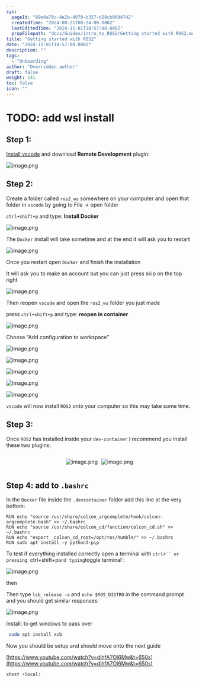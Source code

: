 ```yaml
---
sys:
  pageId: "89e0a78c-4e2b-4070-b327-d28cb0694742"
  createdTime: "2024-08-21T00:24:00.000Z"
  lastEditedTime: "2024-11-01T18:57:00.000Z"
  propFilepath: "docs/Guides/intro_to_ROS2/Getting started with ROS2.md"
title: "Getting started with ROS2"
date: "2024-11-01T18:57:00.000Z"
description: ""
tags:
  - "Onboarding"
author: "Overridden author"
draft: false
weight: 141
toc: false
icon: ""
---
```


# TODO: add wsl install

## Step 1:

[Install vscode](https://code.visualstudio.com/download) and download **Remote Development** plugin:

![image.png](https://prod-files-secure.s3.us-west-2.amazonaws.com/d518164a-d88e-44d1-a4ee-3adb3bd8bce0/efb52993-1881-4a40-b95e-6f020334f022/image.png?X-Amz-Algorithm=AWS4-HMAC-SHA256&X-Amz-Content-Sha256=UNSIGNED-PAYLOAD&X-Amz-Credential=ASIAZI2LB466W73IQH3M%2F20250309%2Fus-west-2%2Fs3%2Faws4_request&X-Amz-Date=20250309T100214Z&X-Amz-Expires=3600&X-Amz-Security-Token=IQoJb3JpZ2luX2VjECcaCXVzLXdlc3QtMiJHMEUCIBjx75D3QaLH%2Fu8in%2BRhdTRrIrhiGR51QwzwWJqXrpjlAiEAymRWlUuNCekY9MxWRhreF8d%2FLFsiGOR9eGM0h9Zp%2FVoq%2FwMIcBAAGgw2Mzc0MjMxODM4MDUiDLxL0PAjp3gJE6iZMyrcA4byXRTkYbxmAEvScOWnmcdqMMBOilv%2FBMGF0dL5z4j6dyRlFYhOYEsKiHdpXjad3HK9xVGVbuhMlwD2V9dezpBVB4%2BKR82oOBKwCq%2Fqsl127rsSaDlW%2BHAlGt0HF52NKKmLO3XofYwdcsNEeTc5zMu82HCjzYgcKoWCteMgAWdpgq%2BuDqWI81OgrLGtTx46W91dv7tOZ6BXZJgAgt%2FYvFXAzT2JD9loYEjpV4eqSbY9CmhFe2ePN4TZ3xBBpniEMC1Qqf0Rk0MtAErlkmG0dnAYKcwXuMMm8N5RdubcoN9dgHIXCjMwXfiR1rg9689P4bCj8iu%2BcRn9SJlZFSPozdoHYrFZzCCQATH0V%2FRiSaG%2Fq3ufj1V0rzv%2B8Hvq4w24deBfGNpGd5FkMDvk6WjRbKG7koivtSFXQStsc6SUJJAJXojFn09%2F%2Bz4VmKe31W5BIF24c%2BmF3sfpibpBbDvElStbc5xHREu9rAcNabUyaigHyA%2B8akrLRYCtBTZtz8aXBgBCiEEwOBQ6Xi3EML9emkV%2F8aKVD%2BRzznDmn7Kchmey9CJ1I5w3SkPu51xdLhfNtXxtq104NECQe5rnvZm2eVA51LwKYLSGGX37BIzgnbHi%2FLxevCIUP022UoCEMLXrtL4GOqUBXs0w4NKGPo7vorvDGhBKvysXMv0X309zhiZaWXgmQpPtPEjAxQxm0ZfiYwEWz5%2Bc9ZNI2k%2BYTPEk0rtWxfk5ONwpgLDhDMaWjt0MDpj%2Fn79acqGQcnAD87FbX5TZmdZKIRQqFDgh3o0%2FqiJwlcbkelNweQG76p4Ild1c6wU9hw5WHxjil2M9az1EVCuVJ0fCjab6CS9PZliX2D1kSQp%2FqSASGDWo&X-Amz-Signature=29ec9fa3aa6283b62625376e4127f9559ee5ae27b54e11ea2bd359cb703b4cdc&X-Amz-SignedHeaders=host&x-id=GetObject)

## Step 2:

Create a folder called `ros2_ws` somewhere on your computer and open that folder in `vscode` by going to File → open folder 

`ctrl+shift+p` and type: **Install Docker**

![image.png](https://prod-files-secure.s3.us-west-2.amazonaws.com/d518164a-d88e-44d1-a4ee-3adb3bd8bce0/2269dc0e-1cd5-47ff-bceb-c04ad9b2eab0/image.png?X-Amz-Algorithm=AWS4-HMAC-SHA256&X-Amz-Content-Sha256=UNSIGNED-PAYLOAD&X-Amz-Credential=ASIAZI2LB466W73IQH3M%2F20250309%2Fus-west-2%2Fs3%2Faws4_request&X-Amz-Date=20250309T100214Z&X-Amz-Expires=3600&X-Amz-Security-Token=IQoJb3JpZ2luX2VjECcaCXVzLXdlc3QtMiJHMEUCIBjx75D3QaLH%2Fu8in%2BRhdTRrIrhiGR51QwzwWJqXrpjlAiEAymRWlUuNCekY9MxWRhreF8d%2FLFsiGOR9eGM0h9Zp%2FVoq%2FwMIcBAAGgw2Mzc0MjMxODM4MDUiDLxL0PAjp3gJE6iZMyrcA4byXRTkYbxmAEvScOWnmcdqMMBOilv%2FBMGF0dL5z4j6dyRlFYhOYEsKiHdpXjad3HK9xVGVbuhMlwD2V9dezpBVB4%2BKR82oOBKwCq%2Fqsl127rsSaDlW%2BHAlGt0HF52NKKmLO3XofYwdcsNEeTc5zMu82HCjzYgcKoWCteMgAWdpgq%2BuDqWI81OgrLGtTx46W91dv7tOZ6BXZJgAgt%2FYvFXAzT2JD9loYEjpV4eqSbY9CmhFe2ePN4TZ3xBBpniEMC1Qqf0Rk0MtAErlkmG0dnAYKcwXuMMm8N5RdubcoN9dgHIXCjMwXfiR1rg9689P4bCj8iu%2BcRn9SJlZFSPozdoHYrFZzCCQATH0V%2FRiSaG%2Fq3ufj1V0rzv%2B8Hvq4w24deBfGNpGd5FkMDvk6WjRbKG7koivtSFXQStsc6SUJJAJXojFn09%2F%2Bz4VmKe31W5BIF24c%2BmF3sfpibpBbDvElStbc5xHREu9rAcNabUyaigHyA%2B8akrLRYCtBTZtz8aXBgBCiEEwOBQ6Xi3EML9emkV%2F8aKVD%2BRzznDmn7Kchmey9CJ1I5w3SkPu51xdLhfNtXxtq104NECQe5rnvZm2eVA51LwKYLSGGX37BIzgnbHi%2FLxevCIUP022UoCEMLXrtL4GOqUBXs0w4NKGPo7vorvDGhBKvysXMv0X309zhiZaWXgmQpPtPEjAxQxm0ZfiYwEWz5%2Bc9ZNI2k%2BYTPEk0rtWxfk5ONwpgLDhDMaWjt0MDpj%2Fn79acqGQcnAD87FbX5TZmdZKIRQqFDgh3o0%2FqiJwlcbkelNweQG76p4Ild1c6wU9hw5WHxjil2M9az1EVCuVJ0fCjab6CS9PZliX2D1kSQp%2FqSASGDWo&X-Amz-Signature=94a2a892836662410087c61470fbf07a69d8e3e1daeb8395b194051e3027ebd7&X-Amz-SignedHeaders=host&x-id=GetObject)

The `Docker` install will take sometime and at the end it will ask you to restart

![image.png](https://prod-files-secure.s3.us-west-2.amazonaws.com/d518164a-d88e-44d1-a4ee-3adb3bd8bce0/ed233f78-be33-4b1f-b89c-9c346c0e961e/image.png?X-Amz-Algorithm=AWS4-HMAC-SHA256&X-Amz-Content-Sha256=UNSIGNED-PAYLOAD&X-Amz-Credential=ASIAZI2LB466W73IQH3M%2F20250309%2Fus-west-2%2Fs3%2Faws4_request&X-Amz-Date=20250309T100215Z&X-Amz-Expires=3600&X-Amz-Security-Token=IQoJb3JpZ2luX2VjECcaCXVzLXdlc3QtMiJHMEUCIBjx75D3QaLH%2Fu8in%2BRhdTRrIrhiGR51QwzwWJqXrpjlAiEAymRWlUuNCekY9MxWRhreF8d%2FLFsiGOR9eGM0h9Zp%2FVoq%2FwMIcBAAGgw2Mzc0MjMxODM4MDUiDLxL0PAjp3gJE6iZMyrcA4byXRTkYbxmAEvScOWnmcdqMMBOilv%2FBMGF0dL5z4j6dyRlFYhOYEsKiHdpXjad3HK9xVGVbuhMlwD2V9dezpBVB4%2BKR82oOBKwCq%2Fqsl127rsSaDlW%2BHAlGt0HF52NKKmLO3XofYwdcsNEeTc5zMu82HCjzYgcKoWCteMgAWdpgq%2BuDqWI81OgrLGtTx46W91dv7tOZ6BXZJgAgt%2FYvFXAzT2JD9loYEjpV4eqSbY9CmhFe2ePN4TZ3xBBpniEMC1Qqf0Rk0MtAErlkmG0dnAYKcwXuMMm8N5RdubcoN9dgHIXCjMwXfiR1rg9689P4bCj8iu%2BcRn9SJlZFSPozdoHYrFZzCCQATH0V%2FRiSaG%2Fq3ufj1V0rzv%2B8Hvq4w24deBfGNpGd5FkMDvk6WjRbKG7koivtSFXQStsc6SUJJAJXojFn09%2F%2Bz4VmKe31W5BIF24c%2BmF3sfpibpBbDvElStbc5xHREu9rAcNabUyaigHyA%2B8akrLRYCtBTZtz8aXBgBCiEEwOBQ6Xi3EML9emkV%2F8aKVD%2BRzznDmn7Kchmey9CJ1I5w3SkPu51xdLhfNtXxtq104NECQe5rnvZm2eVA51LwKYLSGGX37BIzgnbHi%2FLxevCIUP022UoCEMLXrtL4GOqUBXs0w4NKGPo7vorvDGhBKvysXMv0X309zhiZaWXgmQpPtPEjAxQxm0ZfiYwEWz5%2Bc9ZNI2k%2BYTPEk0rtWxfk5ONwpgLDhDMaWjt0MDpj%2Fn79acqGQcnAD87FbX5TZmdZKIRQqFDgh3o0%2FqiJwlcbkelNweQG76p4Ild1c6wU9hw5WHxjil2M9az1EVCuVJ0fCjab6CS9PZliX2D1kSQp%2FqSASGDWo&X-Amz-Signature=564389474ca78e4bc0823dae8caf360d8544c547a04354fe3fc073aa37969976&X-Amz-SignedHeaders=host&x-id=GetObject)

Once you restart open `Docker` and finish the installation

It will ask you to make an account but you can just press skip on the top right

![image.png](https://prod-files-secure.s3.us-west-2.amazonaws.com/d518164a-d88e-44d1-a4ee-3adb3bd8bce0/21010ad9-1659-4fd9-9f59-9932a09b2a3d/image.png?X-Amz-Algorithm=AWS4-HMAC-SHA256&X-Amz-Content-Sha256=UNSIGNED-PAYLOAD&X-Amz-Credential=ASIAZI2LB466W73IQH3M%2F20250309%2Fus-west-2%2Fs3%2Faws4_request&X-Amz-Date=20250309T100215Z&X-Amz-Expires=3600&X-Amz-Security-Token=IQoJb3JpZ2luX2VjECcaCXVzLXdlc3QtMiJHMEUCIBjx75D3QaLH%2Fu8in%2BRhdTRrIrhiGR51QwzwWJqXrpjlAiEAymRWlUuNCekY9MxWRhreF8d%2FLFsiGOR9eGM0h9Zp%2FVoq%2FwMIcBAAGgw2Mzc0MjMxODM4MDUiDLxL0PAjp3gJE6iZMyrcA4byXRTkYbxmAEvScOWnmcdqMMBOilv%2FBMGF0dL5z4j6dyRlFYhOYEsKiHdpXjad3HK9xVGVbuhMlwD2V9dezpBVB4%2BKR82oOBKwCq%2Fqsl127rsSaDlW%2BHAlGt0HF52NKKmLO3XofYwdcsNEeTc5zMu82HCjzYgcKoWCteMgAWdpgq%2BuDqWI81OgrLGtTx46W91dv7tOZ6BXZJgAgt%2FYvFXAzT2JD9loYEjpV4eqSbY9CmhFe2ePN4TZ3xBBpniEMC1Qqf0Rk0MtAErlkmG0dnAYKcwXuMMm8N5RdubcoN9dgHIXCjMwXfiR1rg9689P4bCj8iu%2BcRn9SJlZFSPozdoHYrFZzCCQATH0V%2FRiSaG%2Fq3ufj1V0rzv%2B8Hvq4w24deBfGNpGd5FkMDvk6WjRbKG7koivtSFXQStsc6SUJJAJXojFn09%2F%2Bz4VmKe31W5BIF24c%2BmF3sfpibpBbDvElStbc5xHREu9rAcNabUyaigHyA%2B8akrLRYCtBTZtz8aXBgBCiEEwOBQ6Xi3EML9emkV%2F8aKVD%2BRzznDmn7Kchmey9CJ1I5w3SkPu51xdLhfNtXxtq104NECQe5rnvZm2eVA51LwKYLSGGX37BIzgnbHi%2FLxevCIUP022UoCEMLXrtL4GOqUBXs0w4NKGPo7vorvDGhBKvysXMv0X309zhiZaWXgmQpPtPEjAxQxm0ZfiYwEWz5%2Bc9ZNI2k%2BYTPEk0rtWxfk5ONwpgLDhDMaWjt0MDpj%2Fn79acqGQcnAD87FbX5TZmdZKIRQqFDgh3o0%2FqiJwlcbkelNweQG76p4Ild1c6wU9hw5WHxjil2M9az1EVCuVJ0fCjab6CS9PZliX2D1kSQp%2FqSASGDWo&X-Amz-Signature=8f493205c956814c96da7f3aa8b78134381d9302f2d86257d9651ceb1c92012a&X-Amz-SignedHeaders=host&x-id=GetObject)

Then reopen `vscode` and open the `ros2_ws` folder you just made

press `ctrl+shift+p` and type: **reopen in container**

![image.png](https://prod-files-secure.s3.us-west-2.amazonaws.com/d518164a-d88e-44d1-a4ee-3adb3bd8bce0/4e93b8c2-41ad-488c-8095-c74205196118/image.png?X-Amz-Algorithm=AWS4-HMAC-SHA256&X-Amz-Content-Sha256=UNSIGNED-PAYLOAD&X-Amz-Credential=ASIAZI2LB466W73IQH3M%2F20250309%2Fus-west-2%2Fs3%2Faws4_request&X-Amz-Date=20250309T100214Z&X-Amz-Expires=3600&X-Amz-Security-Token=IQoJb3JpZ2luX2VjECcaCXVzLXdlc3QtMiJHMEUCIBjx75D3QaLH%2Fu8in%2BRhdTRrIrhiGR51QwzwWJqXrpjlAiEAymRWlUuNCekY9MxWRhreF8d%2FLFsiGOR9eGM0h9Zp%2FVoq%2FwMIcBAAGgw2Mzc0MjMxODM4MDUiDLxL0PAjp3gJE6iZMyrcA4byXRTkYbxmAEvScOWnmcdqMMBOilv%2FBMGF0dL5z4j6dyRlFYhOYEsKiHdpXjad3HK9xVGVbuhMlwD2V9dezpBVB4%2BKR82oOBKwCq%2Fqsl127rsSaDlW%2BHAlGt0HF52NKKmLO3XofYwdcsNEeTc5zMu82HCjzYgcKoWCteMgAWdpgq%2BuDqWI81OgrLGtTx46W91dv7tOZ6BXZJgAgt%2FYvFXAzT2JD9loYEjpV4eqSbY9CmhFe2ePN4TZ3xBBpniEMC1Qqf0Rk0MtAErlkmG0dnAYKcwXuMMm8N5RdubcoN9dgHIXCjMwXfiR1rg9689P4bCj8iu%2BcRn9SJlZFSPozdoHYrFZzCCQATH0V%2FRiSaG%2Fq3ufj1V0rzv%2B8Hvq4w24deBfGNpGd5FkMDvk6WjRbKG7koivtSFXQStsc6SUJJAJXojFn09%2F%2Bz4VmKe31W5BIF24c%2BmF3sfpibpBbDvElStbc5xHREu9rAcNabUyaigHyA%2B8akrLRYCtBTZtz8aXBgBCiEEwOBQ6Xi3EML9emkV%2F8aKVD%2BRzznDmn7Kchmey9CJ1I5w3SkPu51xdLhfNtXxtq104NECQe5rnvZm2eVA51LwKYLSGGX37BIzgnbHi%2FLxevCIUP022UoCEMLXrtL4GOqUBXs0w4NKGPo7vorvDGhBKvysXMv0X309zhiZaWXgmQpPtPEjAxQxm0ZfiYwEWz5%2Bc9ZNI2k%2BYTPEk0rtWxfk5ONwpgLDhDMaWjt0MDpj%2Fn79acqGQcnAD87FbX5TZmdZKIRQqFDgh3o0%2FqiJwlcbkelNweQG76p4Ild1c6wU9hw5WHxjil2M9az1EVCuVJ0fCjab6CS9PZliX2D1kSQp%2FqSASGDWo&X-Amz-Signature=18225001bf21850959c72899aac5bee2e09e05c3a9aa76982022be23c6ce32e6&X-Amz-SignedHeaders=host&x-id=GetObject)

Choose “Add configuration to workspace”

![image.png](https://prod-files-secure.s3.us-west-2.amazonaws.com/d518164a-d88e-44d1-a4ee-3adb3bd8bce0/9560b282-5060-4989-ba37-97e7b2c22476/image.png?X-Amz-Algorithm=AWS4-HMAC-SHA256&X-Amz-Content-Sha256=UNSIGNED-PAYLOAD&X-Amz-Credential=ASIAZI2LB466W73IQH3M%2F20250309%2Fus-west-2%2Fs3%2Faws4_request&X-Amz-Date=20250309T100215Z&X-Amz-Expires=3600&X-Amz-Security-Token=IQoJb3JpZ2luX2VjECcaCXVzLXdlc3QtMiJHMEUCIBjx75D3QaLH%2Fu8in%2BRhdTRrIrhiGR51QwzwWJqXrpjlAiEAymRWlUuNCekY9MxWRhreF8d%2FLFsiGOR9eGM0h9Zp%2FVoq%2FwMIcBAAGgw2Mzc0MjMxODM4MDUiDLxL0PAjp3gJE6iZMyrcA4byXRTkYbxmAEvScOWnmcdqMMBOilv%2FBMGF0dL5z4j6dyRlFYhOYEsKiHdpXjad3HK9xVGVbuhMlwD2V9dezpBVB4%2BKR82oOBKwCq%2Fqsl127rsSaDlW%2BHAlGt0HF52NKKmLO3XofYwdcsNEeTc5zMu82HCjzYgcKoWCteMgAWdpgq%2BuDqWI81OgrLGtTx46W91dv7tOZ6BXZJgAgt%2FYvFXAzT2JD9loYEjpV4eqSbY9CmhFe2ePN4TZ3xBBpniEMC1Qqf0Rk0MtAErlkmG0dnAYKcwXuMMm8N5RdubcoN9dgHIXCjMwXfiR1rg9689P4bCj8iu%2BcRn9SJlZFSPozdoHYrFZzCCQATH0V%2FRiSaG%2Fq3ufj1V0rzv%2B8Hvq4w24deBfGNpGd5FkMDvk6WjRbKG7koivtSFXQStsc6SUJJAJXojFn09%2F%2Bz4VmKe31W5BIF24c%2BmF3sfpibpBbDvElStbc5xHREu9rAcNabUyaigHyA%2B8akrLRYCtBTZtz8aXBgBCiEEwOBQ6Xi3EML9emkV%2F8aKVD%2BRzznDmn7Kchmey9CJ1I5w3SkPu51xdLhfNtXxtq104NECQe5rnvZm2eVA51LwKYLSGGX37BIzgnbHi%2FLxevCIUP022UoCEMLXrtL4GOqUBXs0w4NKGPo7vorvDGhBKvysXMv0X309zhiZaWXgmQpPtPEjAxQxm0ZfiYwEWz5%2Bc9ZNI2k%2BYTPEk0rtWxfk5ONwpgLDhDMaWjt0MDpj%2Fn79acqGQcnAD87FbX5TZmdZKIRQqFDgh3o0%2FqiJwlcbkelNweQG76p4Ild1c6wU9hw5WHxjil2M9az1EVCuVJ0fCjab6CS9PZliX2D1kSQp%2FqSASGDWo&X-Amz-Signature=82febd5d8fde35a71b018099e3d2f9a187f0e91eda894edc232abda1cb091cc0&X-Amz-SignedHeaders=host&x-id=GetObject)

![image.png](https://prod-files-secure.s3.us-west-2.amazonaws.com/d518164a-d88e-44d1-a4ee-3adb3bd8bce0/2ee63f81-886b-48e8-a553-dc6e5eac99e4/image.png?X-Amz-Algorithm=AWS4-HMAC-SHA256&X-Amz-Content-Sha256=UNSIGNED-PAYLOAD&X-Amz-Credential=ASIAZI2LB466W73IQH3M%2F20250309%2Fus-west-2%2Fs3%2Faws4_request&X-Amz-Date=20250309T100215Z&X-Amz-Expires=3600&X-Amz-Security-Token=IQoJb3JpZ2luX2VjECcaCXVzLXdlc3QtMiJHMEUCIBjx75D3QaLH%2Fu8in%2BRhdTRrIrhiGR51QwzwWJqXrpjlAiEAymRWlUuNCekY9MxWRhreF8d%2FLFsiGOR9eGM0h9Zp%2FVoq%2FwMIcBAAGgw2Mzc0MjMxODM4MDUiDLxL0PAjp3gJE6iZMyrcA4byXRTkYbxmAEvScOWnmcdqMMBOilv%2FBMGF0dL5z4j6dyRlFYhOYEsKiHdpXjad3HK9xVGVbuhMlwD2V9dezpBVB4%2BKR82oOBKwCq%2Fqsl127rsSaDlW%2BHAlGt0HF52NKKmLO3XofYwdcsNEeTc5zMu82HCjzYgcKoWCteMgAWdpgq%2BuDqWI81OgrLGtTx46W91dv7tOZ6BXZJgAgt%2FYvFXAzT2JD9loYEjpV4eqSbY9CmhFe2ePN4TZ3xBBpniEMC1Qqf0Rk0MtAErlkmG0dnAYKcwXuMMm8N5RdubcoN9dgHIXCjMwXfiR1rg9689P4bCj8iu%2BcRn9SJlZFSPozdoHYrFZzCCQATH0V%2FRiSaG%2Fq3ufj1V0rzv%2B8Hvq4w24deBfGNpGd5FkMDvk6WjRbKG7koivtSFXQStsc6SUJJAJXojFn09%2F%2Bz4VmKe31W5BIF24c%2BmF3sfpibpBbDvElStbc5xHREu9rAcNabUyaigHyA%2B8akrLRYCtBTZtz8aXBgBCiEEwOBQ6Xi3EML9emkV%2F8aKVD%2BRzznDmn7Kchmey9CJ1I5w3SkPu51xdLhfNtXxtq104NECQe5rnvZm2eVA51LwKYLSGGX37BIzgnbHi%2FLxevCIUP022UoCEMLXrtL4GOqUBXs0w4NKGPo7vorvDGhBKvysXMv0X309zhiZaWXgmQpPtPEjAxQxm0ZfiYwEWz5%2Bc9ZNI2k%2BYTPEk0rtWxfk5ONwpgLDhDMaWjt0MDpj%2Fn79acqGQcnAD87FbX5TZmdZKIRQqFDgh3o0%2FqiJwlcbkelNweQG76p4Ild1c6wU9hw5WHxjil2M9az1EVCuVJ0fCjab6CS9PZliX2D1kSQp%2FqSASGDWo&X-Amz-Signature=3345483797afeb7743466b7523aef0e38f46dabbd36e66c194e195df26e82160&X-Amz-SignedHeaders=host&x-id=GetObject)

![image.png](https://prod-files-secure.s3.us-west-2.amazonaws.com/d518164a-d88e-44d1-a4ee-3adb3bd8bce0/ae1580b2-b048-407e-aed9-b584224a7a04/image.png?X-Amz-Algorithm=AWS4-HMAC-SHA256&X-Amz-Content-Sha256=UNSIGNED-PAYLOAD&X-Amz-Credential=ASIAZI2LB466W73IQH3M%2F20250309%2Fus-west-2%2Fs3%2Faws4_request&X-Amz-Date=20250309T100214Z&X-Amz-Expires=3600&X-Amz-Security-Token=IQoJb3JpZ2luX2VjECcaCXVzLXdlc3QtMiJHMEUCIBjx75D3QaLH%2Fu8in%2BRhdTRrIrhiGR51QwzwWJqXrpjlAiEAymRWlUuNCekY9MxWRhreF8d%2FLFsiGOR9eGM0h9Zp%2FVoq%2FwMIcBAAGgw2Mzc0MjMxODM4MDUiDLxL0PAjp3gJE6iZMyrcA4byXRTkYbxmAEvScOWnmcdqMMBOilv%2FBMGF0dL5z4j6dyRlFYhOYEsKiHdpXjad3HK9xVGVbuhMlwD2V9dezpBVB4%2BKR82oOBKwCq%2Fqsl127rsSaDlW%2BHAlGt0HF52NKKmLO3XofYwdcsNEeTc5zMu82HCjzYgcKoWCteMgAWdpgq%2BuDqWI81OgrLGtTx46W91dv7tOZ6BXZJgAgt%2FYvFXAzT2JD9loYEjpV4eqSbY9CmhFe2ePN4TZ3xBBpniEMC1Qqf0Rk0MtAErlkmG0dnAYKcwXuMMm8N5RdubcoN9dgHIXCjMwXfiR1rg9689P4bCj8iu%2BcRn9SJlZFSPozdoHYrFZzCCQATH0V%2FRiSaG%2Fq3ufj1V0rzv%2B8Hvq4w24deBfGNpGd5FkMDvk6WjRbKG7koivtSFXQStsc6SUJJAJXojFn09%2F%2Bz4VmKe31W5BIF24c%2BmF3sfpibpBbDvElStbc5xHREu9rAcNabUyaigHyA%2B8akrLRYCtBTZtz8aXBgBCiEEwOBQ6Xi3EML9emkV%2F8aKVD%2BRzznDmn7Kchmey9CJ1I5w3SkPu51xdLhfNtXxtq104NECQe5rnvZm2eVA51LwKYLSGGX37BIzgnbHi%2FLxevCIUP022UoCEMLXrtL4GOqUBXs0w4NKGPo7vorvDGhBKvysXMv0X309zhiZaWXgmQpPtPEjAxQxm0ZfiYwEWz5%2Bc9ZNI2k%2BYTPEk0rtWxfk5ONwpgLDhDMaWjt0MDpj%2Fn79acqGQcnAD87FbX5TZmdZKIRQqFDgh3o0%2FqiJwlcbkelNweQG76p4Ild1c6wU9hw5WHxjil2M9az1EVCuVJ0fCjab6CS9PZliX2D1kSQp%2FqSASGDWo&X-Amz-Signature=0de1cefaeb1d01fac24acc842442180aa3d43ba438e011b34e3d66df2827c3a0&X-Amz-SignedHeaders=host&x-id=GetObject)

![image.png](https://prod-files-secure.s3.us-west-2.amazonaws.com/d518164a-d88e-44d1-a4ee-3adb3bd8bce0/53255b28-f75e-430f-b9e3-c0ac8577e42b/image.png?X-Amz-Algorithm=AWS4-HMAC-SHA256&X-Amz-Content-Sha256=UNSIGNED-PAYLOAD&X-Amz-Credential=ASIAZI2LB466W73IQH3M%2F20250309%2Fus-west-2%2Fs3%2Faws4_request&X-Amz-Date=20250309T100214Z&X-Amz-Expires=3600&X-Amz-Security-Token=IQoJb3JpZ2luX2VjECcaCXVzLXdlc3QtMiJHMEUCIBjx75D3QaLH%2Fu8in%2BRhdTRrIrhiGR51QwzwWJqXrpjlAiEAymRWlUuNCekY9MxWRhreF8d%2FLFsiGOR9eGM0h9Zp%2FVoq%2FwMIcBAAGgw2Mzc0MjMxODM4MDUiDLxL0PAjp3gJE6iZMyrcA4byXRTkYbxmAEvScOWnmcdqMMBOilv%2FBMGF0dL5z4j6dyRlFYhOYEsKiHdpXjad3HK9xVGVbuhMlwD2V9dezpBVB4%2BKR82oOBKwCq%2Fqsl127rsSaDlW%2BHAlGt0HF52NKKmLO3XofYwdcsNEeTc5zMu82HCjzYgcKoWCteMgAWdpgq%2BuDqWI81OgrLGtTx46W91dv7tOZ6BXZJgAgt%2FYvFXAzT2JD9loYEjpV4eqSbY9CmhFe2ePN4TZ3xBBpniEMC1Qqf0Rk0MtAErlkmG0dnAYKcwXuMMm8N5RdubcoN9dgHIXCjMwXfiR1rg9689P4bCj8iu%2BcRn9SJlZFSPozdoHYrFZzCCQATH0V%2FRiSaG%2Fq3ufj1V0rzv%2B8Hvq4w24deBfGNpGd5FkMDvk6WjRbKG7koivtSFXQStsc6SUJJAJXojFn09%2F%2Bz4VmKe31W5BIF24c%2BmF3sfpibpBbDvElStbc5xHREu9rAcNabUyaigHyA%2B8akrLRYCtBTZtz8aXBgBCiEEwOBQ6Xi3EML9emkV%2F8aKVD%2BRzznDmn7Kchmey9CJ1I5w3SkPu51xdLhfNtXxtq104NECQe5rnvZm2eVA51LwKYLSGGX37BIzgnbHi%2FLxevCIUP022UoCEMLXrtL4GOqUBXs0w4NKGPo7vorvDGhBKvysXMv0X309zhiZaWXgmQpPtPEjAxQxm0ZfiYwEWz5%2Bc9ZNI2k%2BYTPEk0rtWxfk5ONwpgLDhDMaWjt0MDpj%2Fn79acqGQcnAD87FbX5TZmdZKIRQqFDgh3o0%2FqiJwlcbkelNweQG76p4Ild1c6wU9hw5WHxjil2M9az1EVCuVJ0fCjab6CS9PZliX2D1kSQp%2FqSASGDWo&X-Amz-Signature=86938a0bad537c67c7ffcca13ff27377cbac053ecce68c9a4b29c4aa63a02b51&X-Amz-SignedHeaders=host&x-id=GetObject)

![image.png](https://prod-files-secure.s3.us-west-2.amazonaws.com/d518164a-d88e-44d1-a4ee-3adb3bd8bce0/7c562767-5af9-4ffb-97d1-327bcdf4ee00/image.png?X-Amz-Algorithm=AWS4-HMAC-SHA256&X-Amz-Content-Sha256=UNSIGNED-PAYLOAD&X-Amz-Credential=ASIAZI2LB466W73IQH3M%2F20250309%2Fus-west-2%2Fs3%2Faws4_request&X-Amz-Date=20250309T100214Z&X-Amz-Expires=3600&X-Amz-Security-Token=IQoJb3JpZ2luX2VjECcaCXVzLXdlc3QtMiJHMEUCIBjx75D3QaLH%2Fu8in%2BRhdTRrIrhiGR51QwzwWJqXrpjlAiEAymRWlUuNCekY9MxWRhreF8d%2FLFsiGOR9eGM0h9Zp%2FVoq%2FwMIcBAAGgw2Mzc0MjMxODM4MDUiDLxL0PAjp3gJE6iZMyrcA4byXRTkYbxmAEvScOWnmcdqMMBOilv%2FBMGF0dL5z4j6dyRlFYhOYEsKiHdpXjad3HK9xVGVbuhMlwD2V9dezpBVB4%2BKR82oOBKwCq%2Fqsl127rsSaDlW%2BHAlGt0HF52NKKmLO3XofYwdcsNEeTc5zMu82HCjzYgcKoWCteMgAWdpgq%2BuDqWI81OgrLGtTx46W91dv7tOZ6BXZJgAgt%2FYvFXAzT2JD9loYEjpV4eqSbY9CmhFe2ePN4TZ3xBBpniEMC1Qqf0Rk0MtAErlkmG0dnAYKcwXuMMm8N5RdubcoN9dgHIXCjMwXfiR1rg9689P4bCj8iu%2BcRn9SJlZFSPozdoHYrFZzCCQATH0V%2FRiSaG%2Fq3ufj1V0rzv%2B8Hvq4w24deBfGNpGd5FkMDvk6WjRbKG7koivtSFXQStsc6SUJJAJXojFn09%2F%2Bz4VmKe31W5BIF24c%2BmF3sfpibpBbDvElStbc5xHREu9rAcNabUyaigHyA%2B8akrLRYCtBTZtz8aXBgBCiEEwOBQ6Xi3EML9emkV%2F8aKVD%2BRzznDmn7Kchmey9CJ1I5w3SkPu51xdLhfNtXxtq104NECQe5rnvZm2eVA51LwKYLSGGX37BIzgnbHi%2FLxevCIUP022UoCEMLXrtL4GOqUBXs0w4NKGPo7vorvDGhBKvysXMv0X309zhiZaWXgmQpPtPEjAxQxm0ZfiYwEWz5%2Bc9ZNI2k%2BYTPEk0rtWxfk5ONwpgLDhDMaWjt0MDpj%2Fn79acqGQcnAD87FbX5TZmdZKIRQqFDgh3o0%2FqiJwlcbkelNweQG76p4Ild1c6wU9hw5WHxjil2M9az1EVCuVJ0fCjab6CS9PZliX2D1kSQp%2FqSASGDWo&X-Amz-Signature=757d0bd329e6bcc1be627fdfdb258da58ecf0fbe2d7e930637b57f05045d98a6&X-Amz-SignedHeaders=host&x-id=GetObject)

`vscode` will now install `ROS2` onto your computer so this may take some time.

## Step 3:

Once `ROS2` has installed inside your `dev-container` I recommend you install these two plugins:

<div style="display: flex;flex-direction: row; column-gap:10px; max-width: 630px;justify-content: center;">
<div>

![image.png](https://prod-files-secure.s3.us-west-2.amazonaws.com/d518164a-d88e-44d1-a4ee-3adb3bd8bce0/3fc3d550-5a54-4ba1-ba6b-faa01cdb7369/image.png?X-Amz-Algorithm=AWS4-HMAC-SHA256&X-Amz-Content-Sha256=UNSIGNED-PAYLOAD&X-Amz-Credential=ASIAZI2LB466YU5EPY24%2F20250309%2Fus-west-2%2Fs3%2Faws4_request&X-Amz-Date=20250309T100218Z&X-Amz-Expires=3600&X-Amz-Security-Token=IQoJb3JpZ2luX2VjECcaCXVzLXdlc3QtMiJHMEUCIDoiADqx8W9qhsfMfcvTLDK04rulhjZ5vI5UdTIxswdAAiEAuIE7l2YRgkjAFrWO%2B3gHpKIZm0d2neoPY9Y%2FWShRHLoq%2FwMIcBAAGgw2Mzc0MjMxODM4MDUiDPLYtCnAhjvFYRdzzyrcAwT870UVwYLP7xZQne6vSmVg5L%2FNRmCwpIVDpnQkig7t9Kr0d9qMgHIwiB5Rf3V93XQbGp0GOaIVnd1IFbOfeoAw6S42lExy4Ezw7Dt4T00E7XWWyRmxHVoKf9j9ZuqfhuyZ%2BrrDQm9KP1V2Hyr3wLYBMIQo1RZfrfMV%2BK3Ujq%2BNZRxgSouIaftvSygrc4PvpKRmHAy0a6Sqt%2BYfx48YDuhnJBD%2BIiMuUQld8JSZlZzzjTshUT%2Bm5Wr0uMhsiKpzFjTzZtYnSwKbe7H1QwYQvq5F7AKAcGeco1vrMaSGWy0uXRM0DG9YPP7%2FtTdks30AON%2FkIEQS8Fawzd3ccYY%2Fo7mp5pn03j7azDgWyTddjlAeGGSqDi02%2Bc9xpub%2FRnYGQ9A4gWBUixH1eQEmu2J%2B3hnE%2FtVfCpj%2F94ntaTnSccWdj2WDWuM7ZCGfqfCtCnVDQFvC36cChFJrrdtak5Z24NlTw9b66zGTX287ahgUc7JhNUWKxETdwUQLJ%2FaVmo0NX2kvmlTe0gwCAI5kwBAie%2BRU5W8gAUUvW0m%2FO1%2B9H9tZ3BK%2BZEubJfGt3kvAyyzn2TIp%2BdZ1pXYPwDdc%2B5JpIRP6PvNqoYvnJzMoDtydJhjWdAQcQ%2BmKZ16bIqDKMMrrtL4GOqUBKyGkc2x%2BIdKK238%2BlwuTwIrsNrW2UoY1%2FlYK4PWHyEvCT4sA8FJZIg7idhk4HCBmxId0e%2BH6epxA%2BQ%2B1H%2FpgTyjz0wOIzqZjcV7sUd2IN7TT0nNixCUpoHgu6wdvqm%2FZGSrD04d5PqgCkBuq2MGJkWKcIKT0w%2B9PWNcKCf4omgl7c3sUz9ZEgfXkctiC6uOLBogcS%2Fu%2BQzLQAGiDlGjYHVtk41Lp&X-Amz-Signature=ff04657114193ca8f71089728a0918cb689c5e16bbf22ab4ac22fbfbf30bf93a&X-Amz-SignedHeaders=host&x-id=GetObject)

</div>
<div>

![image.png](https://prod-files-secure.s3.us-west-2.amazonaws.com/d518164a-d88e-44d1-a4ee-3adb3bd8bce0/d994cc66-13c2-4093-a5a3-f84cf4601a82/image.png?X-Amz-Algorithm=AWS4-HMAC-SHA256&X-Amz-Content-Sha256=UNSIGNED-PAYLOAD&X-Amz-Credential=ASIAZI2LB466V4D4EKZV%2F20250309%2Fus-west-2%2Fs3%2Faws4_request&X-Amz-Date=20250309T100218Z&X-Amz-Expires=3600&X-Amz-Security-Token=IQoJb3JpZ2luX2VjECcaCXVzLXdlc3QtMiJIMEYCIQCyA8ocWfvGkGGmSrwjRFWog7pRZyx02sC2KlGxHhur0wIhAPBwIK9yOrqWG%2FXvdPh5DFGV6Ed62qNFPtaPNFj1%2BrfFKv8DCHAQABoMNjM3NDIzMTgzODA1IgywL3i9bN8BhRBmZCMq3AMwlbmFDsUV%2FP9UISQZkTggUX8syZEPSBIpPgE7rpKpjH540XbROgu9O4Ydj%2Bgo0DjsBzOUltGL9y0ax%2BHuhJ9Ow3I3g9OCEsaYGB7Z7EcwsrMmBz%2ByluETVscub4gStMZ%2BGxFBO%2FpMe%2BFAP1%2BIcgG9F%2FVucdvCrT0qRBq%2BnNrE6kAWDsgmIJZn5QZ7Yn%2FlKA88PWPAgofVV5ADTaf30Qulr6%2F3VuryFvvSGjsZ2cKJxaxcdOdwzMlhRlBce2gGAJQMUZveMnkq824pZeFFpdCSEhs0ixAVBKCBlGZtizW5pHTPFt5PKvcRgLJDMyDj1SWMrJbMB4yMiVj4lXgyJ8342SQv%2BMeRT9%2FLfNA0wgekWv4b7HTERNGENxsHuIREMBt55Gnx1Vwr57hEzgA%2FtfysfWelCo2eluEl5p4aC0%2FnmzL0fqFUucvC6pJ1xi8bDKR8hMWPpE0AdNZJqJaFqTEyep2FZgJEgxPpJBgydWp78R8ezCLtSyDLyOhasA6n4tROEwUEn8fcAxccCDn1H7cvm9Bf0W1dmlVHZYcWNuOiCF8yi0xqTSiCSDh1zWLZlzU3rVPE6MMbie4hD%2FTqW6%2Fu9Abq2QmFWPKHd6bv50id%2FcFCargYcpPMJ%2BgqDjDt67S%2BBjqkAWMIg%2F7603yFFPAidZSvQgk%2F4QlP96gSLOKmM1gOkxPzU2y1HSOU%2B7rf3XgF7%2FsBf5QrRqD3BnUFWEtcsO60aVm8NIJv34LAyLoB5GUuzcXJCGR2LKXepdCYpqfFRF5tPxQ1qI%2FH1FGQa2MkOcnO6NpYa1aSkUGpyXkwbOPFjVBy0FG6FKMb78zh%2FZQ6Szk5IerXbzcwWIlLrNkllVNTP2IXR1t2&X-Amz-Signature=944e151bced4864289908c5ab22bd0ad4b69f9ecb7503b822bddb1c5c66ca109&X-Amz-SignedHeaders=host&x-id=GetObject)

</div>
</div>

## Step 4: add to `.bashrc`

In the `Docker` file inside the `.devcontainer` folder add this line at the very bottom: 

```docker
RUN echo "source /usr/share/colcon_argcomplete/hook/colcon-argcomplete.bash" >> ~/.bashrc
RUN echo "source /usr/share/colcon_cd/function/colcon_cd.sh" >> ~/.bashrc
RUN echo "export _colcon_cd_root=/opt/ros/humble/" >> ~/.bashrc
RUN sudo apt install -y python3-pip 
```

To test if everything installed correctly open a terminal with `ctrl+`` or pressing `ctrl+shift+p` and typing `toggle terminal`:

![image.png](https://prod-files-secure.s3.us-west-2.amazonaws.com/d518164a-d88e-44d1-a4ee-3adb3bd8bce0/6a4943d8-b04e-4c02-9a58-775f3384d1a5/image.png?X-Amz-Algorithm=AWS4-HMAC-SHA256&X-Amz-Content-Sha256=UNSIGNED-PAYLOAD&X-Amz-Credential=ASIAZI2LB466W73IQH3M%2F20250309%2Fus-west-2%2Fs3%2Faws4_request&X-Amz-Date=20250309T100214Z&X-Amz-Expires=3600&X-Amz-Security-Token=IQoJb3JpZ2luX2VjECcaCXVzLXdlc3QtMiJHMEUCIBjx75D3QaLH%2Fu8in%2BRhdTRrIrhiGR51QwzwWJqXrpjlAiEAymRWlUuNCekY9MxWRhreF8d%2FLFsiGOR9eGM0h9Zp%2FVoq%2FwMIcBAAGgw2Mzc0MjMxODM4MDUiDLxL0PAjp3gJE6iZMyrcA4byXRTkYbxmAEvScOWnmcdqMMBOilv%2FBMGF0dL5z4j6dyRlFYhOYEsKiHdpXjad3HK9xVGVbuhMlwD2V9dezpBVB4%2BKR82oOBKwCq%2Fqsl127rsSaDlW%2BHAlGt0HF52NKKmLO3XofYwdcsNEeTc5zMu82HCjzYgcKoWCteMgAWdpgq%2BuDqWI81OgrLGtTx46W91dv7tOZ6BXZJgAgt%2FYvFXAzT2JD9loYEjpV4eqSbY9CmhFe2ePN4TZ3xBBpniEMC1Qqf0Rk0MtAErlkmG0dnAYKcwXuMMm8N5RdubcoN9dgHIXCjMwXfiR1rg9689P4bCj8iu%2BcRn9SJlZFSPozdoHYrFZzCCQATH0V%2FRiSaG%2Fq3ufj1V0rzv%2B8Hvq4w24deBfGNpGd5FkMDvk6WjRbKG7koivtSFXQStsc6SUJJAJXojFn09%2F%2Bz4VmKe31W5BIF24c%2BmF3sfpibpBbDvElStbc5xHREu9rAcNabUyaigHyA%2B8akrLRYCtBTZtz8aXBgBCiEEwOBQ6Xi3EML9emkV%2F8aKVD%2BRzznDmn7Kchmey9CJ1I5w3SkPu51xdLhfNtXxtq104NECQe5rnvZm2eVA51LwKYLSGGX37BIzgnbHi%2FLxevCIUP022UoCEMLXrtL4GOqUBXs0w4NKGPo7vorvDGhBKvysXMv0X309zhiZaWXgmQpPtPEjAxQxm0ZfiYwEWz5%2Bc9ZNI2k%2BYTPEk0rtWxfk5ONwpgLDhDMaWjt0MDpj%2Fn79acqGQcnAD87FbX5TZmdZKIRQqFDgh3o0%2FqiJwlcbkelNweQG76p4Ild1c6wU9hw5WHxjil2M9az1EVCuVJ0fCjab6CS9PZliX2D1kSQp%2FqSASGDWo&X-Amz-Signature=cfabd4e1dd614eb90f397540b7aef1087539485ce6d211ce06f5484929b088c5&X-Amz-SignedHeaders=host&x-id=GetObject)

then 

Then type `lsb_release -a` and `echo $ROS_DISTRO` in the command prompt and you should get similar responses:

![image.png](https://prod-files-secure.s3.us-west-2.amazonaws.com/d518164a-d88e-44d1-a4ee-3adb3bd8bce0/3e635dec-a805-4e85-8b9e-d000e5b71a4e/image.png?X-Amz-Algorithm=AWS4-HMAC-SHA256&X-Amz-Content-Sha256=UNSIGNED-PAYLOAD&X-Amz-Credential=ASIAZI2LB466W73IQH3M%2F20250309%2Fus-west-2%2Fs3%2Faws4_request&X-Amz-Date=20250309T100214Z&X-Amz-Expires=3600&X-Amz-Security-Token=IQoJb3JpZ2luX2VjECcaCXVzLXdlc3QtMiJHMEUCIBjx75D3QaLH%2Fu8in%2BRhdTRrIrhiGR51QwzwWJqXrpjlAiEAymRWlUuNCekY9MxWRhreF8d%2FLFsiGOR9eGM0h9Zp%2FVoq%2FwMIcBAAGgw2Mzc0MjMxODM4MDUiDLxL0PAjp3gJE6iZMyrcA4byXRTkYbxmAEvScOWnmcdqMMBOilv%2FBMGF0dL5z4j6dyRlFYhOYEsKiHdpXjad3HK9xVGVbuhMlwD2V9dezpBVB4%2BKR82oOBKwCq%2Fqsl127rsSaDlW%2BHAlGt0HF52NKKmLO3XofYwdcsNEeTc5zMu82HCjzYgcKoWCteMgAWdpgq%2BuDqWI81OgrLGtTx46W91dv7tOZ6BXZJgAgt%2FYvFXAzT2JD9loYEjpV4eqSbY9CmhFe2ePN4TZ3xBBpniEMC1Qqf0Rk0MtAErlkmG0dnAYKcwXuMMm8N5RdubcoN9dgHIXCjMwXfiR1rg9689P4bCj8iu%2BcRn9SJlZFSPozdoHYrFZzCCQATH0V%2FRiSaG%2Fq3ufj1V0rzv%2B8Hvq4w24deBfGNpGd5FkMDvk6WjRbKG7koivtSFXQStsc6SUJJAJXojFn09%2F%2Bz4VmKe31W5BIF24c%2BmF3sfpibpBbDvElStbc5xHREu9rAcNabUyaigHyA%2B8akrLRYCtBTZtz8aXBgBCiEEwOBQ6Xi3EML9emkV%2F8aKVD%2BRzznDmn7Kchmey9CJ1I5w3SkPu51xdLhfNtXxtq104NECQe5rnvZm2eVA51LwKYLSGGX37BIzgnbHi%2FLxevCIUP022UoCEMLXrtL4GOqUBXs0w4NKGPo7vorvDGhBKvysXMv0X309zhiZaWXgmQpPtPEjAxQxm0ZfiYwEWz5%2Bc9ZNI2k%2BYTPEk0rtWxfk5ONwpgLDhDMaWjt0MDpj%2Fn79acqGQcnAD87FbX5TZmdZKIRQqFDgh3o0%2FqiJwlcbkelNweQG76p4Ild1c6wU9hw5WHxjil2M9az1EVCuVJ0fCjab6CS9PZliX2D1kSQp%2FqSASGDWo&X-Amz-Signature=9b8f2ea7f02f883992811a518bcc86394e7c903409c064885a11a54d270c1797&X-Amz-SignedHeaders=host&x-id=GetObject)

Install:  to get windows to pass over

```bash
 sudo apt install xcb
```

Now you should be setup and should move onto the next guide 

[https://www.youtube.com/watch?v=dihfA7Ol6Mw&t=650s](https://www.youtube.com/watch?v=dihfA7Ol6Mw&t=650s)

```python
xhost +local:
```
